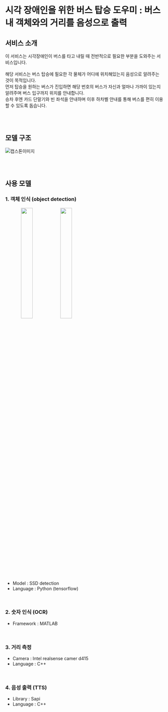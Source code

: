 # 시각 장애인을 위한 버스 탑승 도우미 : 버스 내 객체와의 거리를 음성으로 출력

## 서비스 소개
이 서비스는 시각장애인이 버스를 타고 내릴 때 전반적으로 필요한 부분을 도와주는 서비스입니다.<br>
<br>
해당 서비스는 버스 탑승에 필요한 각 물체가 어디에 위치해있는지 음성으로 알려주는 것이 목적입니다.<br>
먼저 탑승을 원하는 버스가 진입하면 해당 번호의 버스가 자신과 얼마나 가까이 있는지 알려주며 버스 입구까지 위치를 안내합니다.<br>
승차 후엔 카드 단말기와 빈 좌석을 안내하며 이후 하차벨 안내를 통해 버스를 편히 이용할 수 있도록 돕습니다.<br>

<br>
<br>

## 모델 구조
![캡스톤이미지](https://user-images.githubusercontent.com/44723287/84027141-7bdfb300-a9c9-11ea-978e-0625cd3c90bd.JPG)

<br>
<br>

## 사용 모델
### 1. 객체 인식 (object detection)
<div style="width:80%; margin:0 auto;">
<img src = "https://github.com/user-attachments/assets/a798e73d-40ff-4ba6-b358-7071fb3335a6" width="30%">
<img src = "https://github.com/user-attachments/assets/00b3f31b-b07c-4e24-a500-28b993135e99" width="30%">
</div>

- Model : SSD detection
- Language : Python (tensorflow)
<br>

### 2. 숫자 인식 (OCR)

- Framework : MATLAB
<br>

### 3. 거리 측정

- Camera : Intel realsense camer d415
- Language : C++
<br>

### 4. 음성 출력 (TTS)

- Library : Sapi
- Language : C++
<br>
